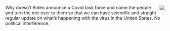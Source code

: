 <img src="http://scripting.com/images/2020/05/01/fauciHead.png" border="0" align="right">Why doesn’t Biden announce a Covid task force and name the people and turn the mic over to them so that we can have scientific and straight regular update on what’s happening with the virus in the United States. No political interference.
